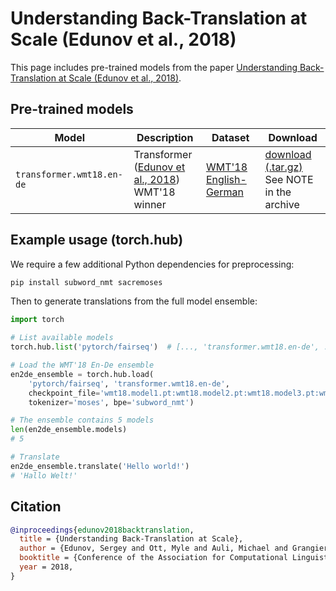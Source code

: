 # Understanding Back-Translation at Scale (Edunov et al., 2018)

This page includes pre-trained models from the paper [Understanding Back-Translation at Scale (Edunov et al., 2018)](https://arxiv.org/abs/1808.09381).

## Pre-trained models

Model | Description | Dataset | Download
---|---|---|---
`transformer.wmt18.en-de` | Transformer <br> ([Edunov et al., 2018](https://arxiv.org/abs/1808.09381)) <br> WMT'18 winner | [WMT'18 English-German](http://www.statmt.org/wmt18/translation-task.html) | [download (.tar.gz)](https://dl.fbaipublicfiles.com/fairseq/models/wmt18.en-de.ensemble.tar.gz) <br> See NOTE in the archive

## Example usage (torch.hub)

We require a few additional Python dependencies for preprocessing:
```bash
pip install subword_nmt sacremoses
```

Then to generate translations from the full model ensemble:
```python
import torch

# List available models
torch.hub.list('pytorch/fairseq')  # [..., 'transformer.wmt18.en-de', ... ]

# Load the WMT'18 En-De ensemble
en2de_ensemble = torch.hub.load(
    'pytorch/fairseq', 'transformer.wmt18.en-de',
    checkpoint_file='wmt18.model1.pt:wmt18.model2.pt:wmt18.model3.pt:wmt18.model4.pt:wmt18.model5.pt',
    tokenizer='moses', bpe='subword_nmt')

# The ensemble contains 5 models
len(en2de_ensemble.models)
# 5

# Translate
en2de_ensemble.translate('Hello world!')
# 'Hallo Welt!'
```

## Citation
```bibtex
@inproceedings{edunov2018backtranslation,
  title = {Understanding Back-Translation at Scale},
  author = {Edunov, Sergey and Ott, Myle and Auli, Michael and Grangier, David},
  booktitle = {Conference of the Association for Computational Linguistics (ACL)},
  year = 2018,
}
```
